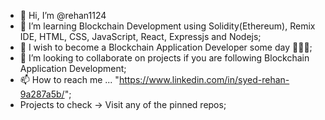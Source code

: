 - 👋 Hi, I’m @rehan1124
- 👀 I’m learning Blockchain Development using Solidity(Ethereum), Remix IDE, HTML, CSS, JavaScript, React, Expressjs and Nodejs;
- 🌱 I wish to become a Blockchain Application Developer some day 👩‍💻📱;
- 💞️ I’m looking to collaborate on projects if you are following Blockchain Application Development;
- 📫 How to reach me ... "https://www.linkedin.com/in/syed-rehan-9a287a5b/";
- Projects to check -> Visit any of the pinned repos;

<!---
rehan1124/rehan1124 is a ✨ special ✨ repository because its `README.md` (this file) appears on your GitHub profile.
You can click the Preview link to take a look at your changes.
--->
